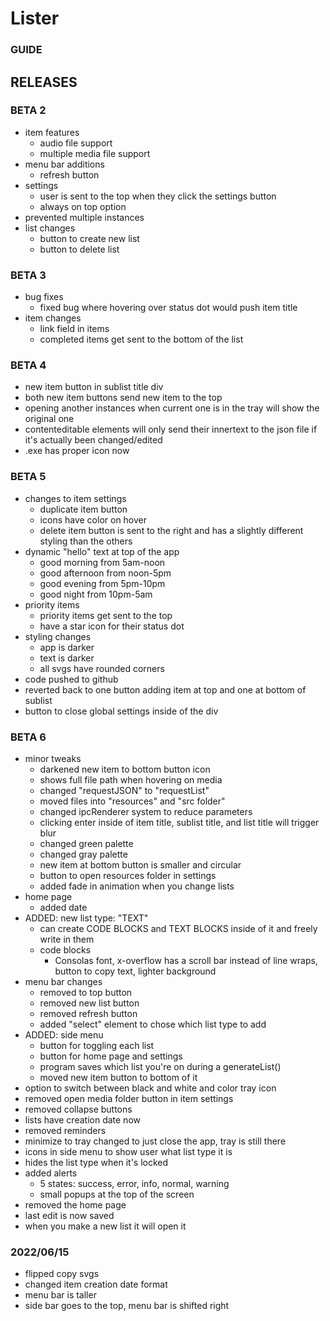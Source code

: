# Lister

### GUIDE

## RELEASES

### BETA 2

- item features
  - audio file support
  - multiple media file support
- menu bar additions
  - refresh button
- settings
  - user is sent to the top when they click the settings button
  - always on top option
- prevented multiple instances
- list changes
  - button to create new list
  - button to delete list

### BETA 3

- bug fixes
  - fixed bug where hovering over status dot would push item title
- item changes
  - link field in items
  - completed items get sent to the bottom of the list

### BETA 4

- new item button in sublist title div
- both new item buttons send new item to the top
- opening another instances when current one is in the tray will show the original one
- contenteditable elements will only send their innertext to the json file if it's actually been changed/edited
- .exe has proper icon now

### BETA 5

- changes to item settings
  - duplicate item button
  - icons have color on hover
  - delete item button is sent to the right and has a slightly different styling than the others
- dynamic "hello" text at top of the app
  - good morning from 5am-noon
  - good afternoon from noon-5pm
  - good evening from 5pm-10pm
  - good night from 10pm-5am
- priority items
  - priority items get sent to the top
  - have a star icon for their status dot
- styling changes
  - app is darker
  - text is darker
  - all svgs have rounded corners
- code pushed to github
- reverted back to one button adding item at top and one at bottom of sublist
- button to close global settings inside of the div

### BETA 6

- minor tweaks
  - darkened new item to bottom button icon
  - shows full file path when hovering on media
  - changed "requestJSON" to "requestList"
  - moved files into "resources" and "src folder"
  - changed ipcRenderer system to reduce parameters
  - clicking enter inside of item title, sublist title, and list title will trigger blur
  - changed green palette
  - changed gray palette
  - new item at bottom button is smaller and circular
  - button to open resources folder in settings
  - added fade in animation when you change lists
- home page
  - added date
- ADDED: new list type: "TEXT"
  - can create CODE BLOCKS and TEXT BLOCKS inside of it and freely write in them
  - code blocks
    - Consolas font, x-overflow has a scroll bar instead of line wraps, button to copy text, lighter background
- menu bar changes
  - removed to top button
  - removed new list button
  - removed refresh button
  - added "select" element to chose which list type to add
- ADDED: side menu
  - button for toggling each list
  - button for home page and settings
  - program saves which list you're on during a generateList()
  - moved new item button to bottom of it
- option to switch between black and white and color tray icon
- removed open media folder button in item settings
- removed collapse buttons
- lists have creation date now
- removed reminders
- minimize to tray changed to just close the app, tray is still there
- icons in side menu to show user what list type it is
- hides the list type when it's locked
- added alerts
  - 5 states: success, error, info, normal, warning
  - small popups at the top of the screen
- removed the home page
- last edit is now saved
- when you make a new list it will open it

### 2022/06/15
- flipped copy svgs
- changed item creation date format
- menu bar is taller
- side bar goes to the top, menu bar is shifted right
